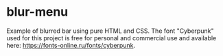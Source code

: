 # blur-menu
Example of blurred bar using pure HTML and CSS.
The font "Cyberpunk" used for this project is free for personal and commercial use and available here: https://fonts-online.ru/fonts/cyberpunk.

